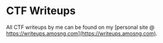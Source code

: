# CTF Writeups

All CTF writeups by me can be found on my [personal site @ https://writeups.amosng.com](https://writeups.amosng.com).
